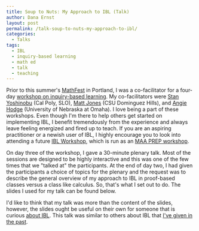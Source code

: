 ```yaml
---
title: Soup to Nuts: My Approach to IBL (Talk)
author: Dana Ernst
layout: post
permalink: /talk-soup-to-nuts-my-approach-to-ibl/
categories:
  - Talks
tags:
  - IBL
  - inquiry-based learning
  - math ed
  - talk
  - teaching
---
```


Prior to this summer's [MathFest](http://www.maa.org/meetings/mathfest) in Portland, I was a co-facilitator for a four-day [workshop on inquiry-based learning](http://iblworkshop.org/home.html). My co-facilitators were [Stan Yoshinobu](http://www.stanyoshinobu.com) (Cal Poly, SLO), [Matt Jones](http://www.csudh.edu/math/mjones/) (CSU Dominguez Hills), and [Angie Hodge](http://www.unomaha.edu/math/people/hodge/) (University of Nebraska at Omaha). I love being a part of these workshops. Even though I'm there to help others get started on implementing IBL, I benefit tremendously from the experience and always leave feeling energized and fired up to teach. If you are an aspiring practitioner or a newish user of IBL, I highly encourage you to look into attending a future [IBL Workshop](http://iblworkshop.org/home.html), which is run as an [MAA PREP workshop](http://www.maa.org/programs/faculty-and-departments/prep-workshops).

On day three of the workshop, I gave a 30-minute plenary talk. Most of the sessions are designed to be highly interactive and this was one of the few times that we "talked at" the participants. At the end of day two, I had given the participants a choice of topics for the plenary and the request was to describe the general overview of my approach to IBL in proof-based classes versus a class like calculus. So, that's what I set out to do. The slides I used for my talk can be found below.

<div>
<script async class="speakerdeck-embed" data-id="22a19f90023a0132492042912cd7a191" data-ratio="1.33333333333333" src="//speakerdeck.com/assets/embed.js"></script>
</div>

I'd like to think that my talk was more than the content of the slides, however, the slides ought be useful on their own for someone that is curious [about IBL](http://maamathedmatters.blogspot.com/2013/05/what-heck-is-ibl.html). This talk was similar to others about IBL that [I've given in the past](http://danaernst.com/?s=inquiry-based+learning+talk).
